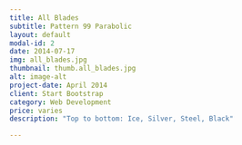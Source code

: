 ```yaml
---
title: All Blades
subtitle: Pattern 99 Parabolic
layout: default
modal-id: 2
date: 2014-07-17
img: all_blades.jpg
thumbnail: thumb.all_blades.jpg
alt: image-alt
project-date: April 2014
client: Start Bootstrap
category: Web Development
price: varies
description: "Top to bottom: Ice, Silver, Steel, Black"

---
```

